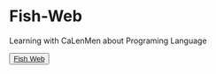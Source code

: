 # Fish-Web
Learning with CaLenMen about Programing Language

<button><a href="https://ca-len-men.github.io/Fish-Web/Web/index.html" target="_blank">Fish Web</a></button>

